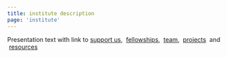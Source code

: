 ```yaml
---
title: institute description
page: 'institute'
---
```

Presentation text with link to [support us](/support),  [fellowships](/people/fellows),  [team](/people/team),  [projects](/activity/digital)  and  [resources](/resources)
